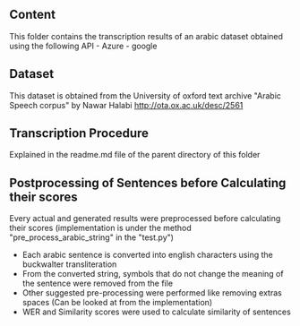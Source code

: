 ## Content
This folder contains the transcription results of an arabic dataset obtained using the following API
    - Azure
    - google

## Dataset 
This dataset is obtained from the University of oxford text archive
"Arabic Speech corpus" by Nawar Halabi
http://ota.ox.ac.uk/desc/2561

## Transcription Procedure
Explained in the readme.md file of the parent directory of this folder

## Postprocessing of Sentences before Calculating their scores
Every actual and generated results were preprocessed before calculating their scores (implementation is under
    the method "pre_process_arabic_string" in the "test.py")
   - Each arabic sentence is converted into english characters using the buckwalter transliteration 
   - From the converted string, symbols that do not change the meaning of the sentence were removed from the file
   - Other suggested pre-processing were performed like removing extras spaces (Can be looked at from the implementation)
   - WER and Similarity scores were used to calculate similarity of sentences

